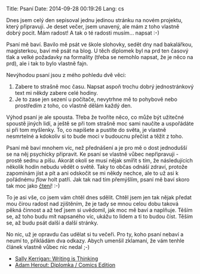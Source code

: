Title: Psaní
Date: 2014-09-28 00:19:26
Lang: cs

Dnes jsem celý den sepisoval jednu jedinou stránku na novém projektu, který připravuji. Je deset večer, jsem unavený, ale mám z toho vlastně dobrý pocit. Mám radost! A tak o té radosti musím... napsat :-)

Psaní mě baví. Bavilo mě psát ve škole slohovky, sedět dny nad bakalářkou, magisterkou, baví mě psát na blog. U těch diplomek byl na prd ten časový tlak a velké požadavky na formality (třeba se nemohlo napsat, že je něco na prd), ale i tak to bylo vlastně fajn.

Nevýhodou psaní jsou z mého pohledu dvě věci:

1.  Zabere to strašně moc času. Napsat aspoň trochu dobrý jednostránkový text mi někdy zabere celé hodiny.
2.  Je to zase jen sezení u počítače, nevytrhne mě to pohybově nebo prostředím z toho, co vlastně dělám každý den.

Výhod psaní je ale spousta. Třeba že tvoříte něco, co může být užitečné spoustě jiných lidí, a ještě se při tom strašně moc sami naučíte a uspořádáte si při tom myšlenky. To, co napíšete a pustíte do světa, je vlastně nesmrtelné a kdokoliv si to bude moci v budoucnu přečíst a těžit z toho.

Psaní mě baví mnohem víc, než přednášení a je pro mě o dost jednodušší se na něj psychicky připravit. Ke psaní se vlastně vůbec nepřipravuji - prostě sednu a píšu. Akorát okolí se musí nějak smířit s tím, že následujících několik hodin nebudu vědět o světě. Taky to občas odnáší zdraví, protože zapomínám jíst a pít a ani odskočit se mi někdy nechce, ale to už asi k pořádnému *flow* holt patří. Jak tak nad tím přemýšlím, psaní mě baví skoro tak moc jako [čtení](http://cilichili.cz/blog/27-veci-ktere-pochopi-jen-opravdovy-knihomol/)! :-)

To je asi vše, co jsem vám chtěl dnes sdělit. Chtěl jsem jen tak nějak předat mou čirou radost nad zjištěním, že je tady se mnou celou dobu taková pěkná činnost a až teď jsem si uvědomil, jak moc mě baví a naplňuje. Těším se, až toho budu mít napsaného víc, ukážu to lidem a ti to budou číst. Těším se, až budu psát další a další stránky.

No nic, už je opravdu čas udělat si tu večeři. Pro ty, koho psaní nebaví a neumí to, přikládám dva odkazy. Abych umenšil zklamaní, že vám tenhle článek vlastně vůbec nic nedal ;-)

- [Sally Kerrigan: Writing is Thinking](http://alistapart.com/article/writing-is-thinking)
- [Adam Herout: Diplomka / Comics Edition](http://www.herout.net/blog/2013/03/diplomka-comics-edition/)
